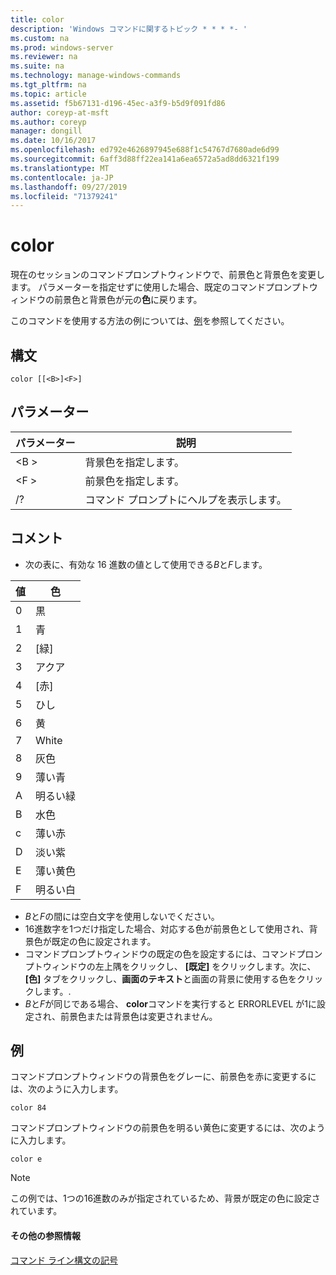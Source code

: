 ```yaml
---
title: color
description: 'Windows コマンドに関するトピック * * * *- '
ms.custom: na
ms.prod: windows-server
ms.reviewer: na
ms.suite: na
ms.technology: manage-windows-commands
ms.tgt_pltfrm: na
ms.topic: article
ms.assetid: f5b67131-d196-45ec-a3f9-b5d9f091fd86
author: coreyp-at-msft
ms.author: coreyp
manager: dongill
ms.date: 10/16/2017
ms.openlocfilehash: ed792e4626897945e688f1c54767d7680ade6d99
ms.sourcegitcommit: 6aff3d88ff22ea141a6ea6572a5ad8dd6321f199
ms.translationtype: MT
ms.contentlocale: ja-JP
ms.lasthandoff: 09/27/2019
ms.locfileid: "71379241"
---
```

# <a name="color"></a>color



現在のセッションのコマンドプロンプトウィンドウで、前景色と背景色を変更します。 パラメーターを指定せずに使用した場合、既定のコマンドプロンプトウィンドウの前景色と背景色が元の**色**に戻ります。

このコマンドを使用する方法の例については、[例](#BKMK_examples)を参照してください。

## <a name="syntax"></a>構文

```
color [[<B>]<F>]
```

## <a name="parameters"></a>パラメーター

|パラメーター|説明|
|---------|-----------|
|\<B >|背景色を指定します。|
|\<F >|前景色を指定します。|
|/?|コマンド プロンプトにヘルプを表示します。|

## <a name="remarks"></a>コメント

-   次の表に、有効な 16 進数の値として使用できる*B*と*F*します。

|値|色|
|-----|-----|
|0|黒|
|1|青|
|2|[緑]|
|3|アクア|
|4|[赤]|
|5|ひし|
|6|黄|
|7|White|
|8|灰色|
|9|薄い青|
|A|明るい緑|
|B|水色|
|c|薄い赤|
|D|淡い紫|
|E|薄い黄色|
|F|明るい白|
    
-   *B*と*F*の間には空白文字を使用しないでください。
-   16進数字を1つだけ指定した場合、対応する色が前景色として使用され、背景色が既定の色に設定されます。
-   コマンドプロンプトウィンドウの既定の色を設定するには、コマンドプロンプトウィンドウの左上隅をクリックし、 **[既定]** をクリックします。次に、 **[色]** タブをクリックし、**画面のテキスト**と画面の背景に使用する色をクリックします。.
-   *B*と*F*が同じである場合、 **color**コマンドを実行すると ERRORLEVEL が1に設定され、前景色または背景色は変更されません。

## <a name="BKMK_examples"></a>例

コマンドプロンプトウィンドウの背景色をグレーに、前景色を赤に変更するには、次のように入力します。
```
color 84
```
コマンドプロンプトウィンドウの前景色を明るい黄色に変更するには、次のように入力します。
```
color e
```

> [!NOTE]
> この例では、1つの16進数のみが指定されているため、背景が既定の色に設定されています。

#### <a name="additional-references"></a>その他の参照情報

[コマンド ライン構文の記号](command-line-syntax-key.md)
